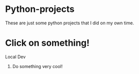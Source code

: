 # Python-projects

These are just some python projects that I did on my own time.


# Click on something!

Local Dev
1. Do something very cool!